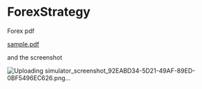 # ForexStrategy
Forex pdf 

[sample.pdf](https://github.com/user-attachments/files/17486021/sample.pdf)

and the screenshot 


![Uploading simulator_screenshot_92EABD34-5D21-49AF-89ED-0BF5496EC626.png…]()
